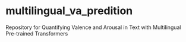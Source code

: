 # multilingual_va_predition
Repository for Quantifying Valence and Arousal in Text with Multilingual Pre-trained Transformers 
